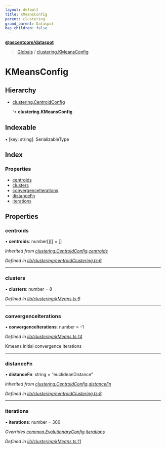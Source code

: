 ```yaml
---
layout: default
title: KMeansConfig
parent: clustering
grand_parent: Dataspot
has_children: false
---
```


**[@ascentcore/dataspot](../README.md)**

> [Globals](../globals.md) / [clustering.KMeansConfig](clustering_kmeansconfig)

# KMeansConfig

## Hierarchy

* [clustering.CentroidConfig](clustering_centroidconfig)

  ↳ **clustering.KMeansConfig**

## Indexable

▪ [key: string]: SerializableType

## Index

### Properties

* [centroids](clustering_kmeansconfig#centroids)
* [clusters](clustering_kmeansconfig#clusters)
* [convergenceIterations](clustering_kmeansconfig#convergenceiterations)
* [distanceFn](clustering_kmeansconfig#distancefn)
* [iterations](clustering_kmeansconfig#iterations)

## Properties

### centroids

•  **centroids**: number[][] = []

*Inherited from [clustering.CentroidConfig](clustering_centroidconfig).[centroids](clustering_centroidconfig#centroids)*

*Defined in [lib/clustering/centroidClustering.ts:6](https://github.com/ascentcore/dataspot/blob/a358cc9/lib/clustering/centroidClustering.ts#L6)*

___

### clusters

•  **clusters**: number = 8

*Defined in [lib/clustering/kMeans.ts:9](https://github.com/ascentcore/dataspot/blob/a358cc9/lib/clustering/kMeans.ts#L9)*

___

### convergenceIterations

•  **convergenceIterations**: number = -1

*Defined in [lib/clustering/kMeans.ts:14](https://github.com/ascentcore/dataspot/blob/a358cc9/lib/clustering/kMeans.ts#L14)*

Kmeans initial convergence iterations

___

### distanceFn

•  **distanceFn**: string = "euclideanDistance"

*Inherited from [clustering.CentroidConfig](clustering_centroidconfig).[distanceFn](clustering_centroidconfig#distancefn)*

*Defined in [lib/clustering/centroidClustering.ts:8](https://github.com/ascentcore/dataspot/blob/a358cc9/lib/clustering/centroidClustering.ts#L8)*

___

### iterations

•  **iterations**: number = 300

*Overrides [common.EvolutionaryConfig](common_evolutionaryconfig).[iterations](common_evolutionaryconfig#iterations)*

*Defined in [lib/clustering/kMeans.ts:11](https://github.com/ascentcore/dataspot/blob/a358cc9/lib/clustering/kMeans.ts#L11)*
